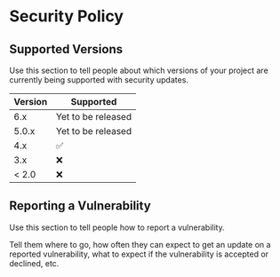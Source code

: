 # Security Policy

## Supported Versions

Use this section to tell people about which versions of your project are
currently being supported with security updates.

| Version | Supported          |
| ------- |--------------------|
| 6.x     | Yet to be released |
| 5.0.x   | Yet to be released |
| 4.x     | :white_check_mark: |
| 3.x     | :x:                |
| < 2.0   | :x:                |

## Reporting a Vulnerability

Use this section to tell people how to report a vulnerability.

Tell them where to go, how often they can expect to get an update on a
reported vulnerability, what to expect if the vulnerability is accepted or
declined, etc.
